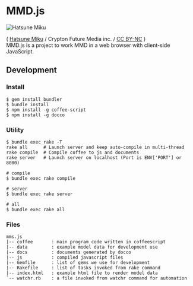 # MMD.js
![Hatsune Miku](http://dl.dropbox.com/u/5978869/image/20130329_010914.png)

( [Hatsune Miku](http://piapro.net/en_for_creators.html#prettyPhoto) / Crypton Future Media inc. / [CC BY-NC](http://creativecommons.org/licenses/by-nc/3.0/) )  
MMD.js is a project to work MMD in a web browser with client-side JavaScript.

## Development

### Install
```
$ gem install bundler
$ bundle install
$ npm install -g coffee-script
$ npm install -g docco
```

### Utility
```
$ bundle exec rake -T
rake all      # Launch server and keep auto-compile in multi-thread
rake compile  # Compile coffee to js and documents
rake server   # Launch server on localhost (Port is ENV['PORT'] or 8080)

# compile
$ bundle exec rake compile

# server
$ bundle exec rake server

# all
$ bundle exec rake all
```

### Files
```
mms.js
|-- coffee       : main program code written in coffeescript
|-- data         : example model data for development use
|-- docs         : documents generated by docco
|-- js           : compiled javascript files
|-- Gemfile      : list of gems we use for development
|-- Rakefile     : list of tasks invoked from rake command
|-- index.html   : example html file to render model data
`-- watchr.rb    : a file invoked from watchr command for automation
```
